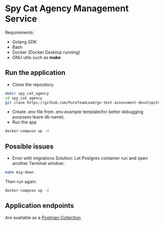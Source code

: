 # Spy Cat Agency Management Service

Requirements:
- Golang SDK
- Bash 
- Docker (Docker Desktop running)
- GNU utils such as **make**

## Run the application

- Clone the repository
```bash
mkdir spy_cat_agency
cd spy_cat_agency
git clone https://github.com/PureTeamLead/go-test-assessment-developstoday .
 ```
- Create .env file from .env.example template(for better debugging purposes leave db name).
- Run the app
```bash
docker-compose up -d
```

## Possible issues

- Error with migrations
Solution:
Let Postgres container run and open another Terminal window:

```bash
make mig-down
```

Then run again:
```bash
docker-compose up -d
```


## Application endpoints

Are available as a [Postman Collection](https://www.postman.com/payload-candidate-40552263/spycatagency/collection/le9jv1k/spycatagency?action=share&creator=40502373)
